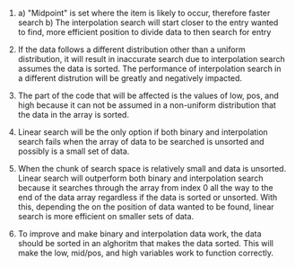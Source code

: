 1.  a) "Midpoint" is set where the item is likely to occur, therefore faster search
    b) The interpolation search will start closer to the entry wanted to find, more efficient position to divide data to then search for entry

2.  If the data follows a different distribution other than a uniform distribution, it will result in inaccurate search due to interpolation search assumes the data is sorted. The performance of interpolation search in a different distrution will be greatly and negatively impacted.

3.  The part of the code that will be affected is the values of low, pos, and high because it can not be assumed in a non-uniform distribution that the data in the array is sorted. 

4. Linear search will be the only option if both binary and interpolation search fails when the array of data to be searched is unsorted and possibly is a small set of data. 

5. When the chunk of search space is relatively small and data is unsorted. Linear search will outperform both binary and interpolation search because it searches through the array from index 0 all the way to the end of the data array regardless if the data is sorted or unsorted. With this, depending the on the position of data wanted to be found, linear search is more efficient on smaller sets of data.

6. To improve and make binary and interpolation data work, the data should be sorted in an alghoritm that makes the data sorted. This will make the low, mid/pos, and high variables work to function correctly.